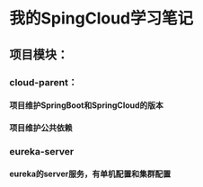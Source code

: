# 我的SpingCloud学习笔记

## 项目模块：
### cloud-parent：
#### 项目维护SpringBoot和SpringCloud的版本
#### 项目维护公共依赖

### eureka-server
#### eureka的server服务，有单机配置和集群配置
